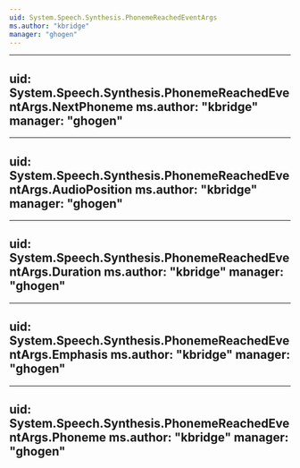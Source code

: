 ```yaml
---
uid: System.Speech.Synthesis.PhonemeReachedEventArgs
ms.author: "kbridge"
manager: "ghogen"
---
```


---
uid: System.Speech.Synthesis.PhonemeReachedEventArgs.NextPhoneme
ms.author: "kbridge"
manager: "ghogen"
---

---
uid: System.Speech.Synthesis.PhonemeReachedEventArgs.AudioPosition
ms.author: "kbridge"
manager: "ghogen"
---

---
uid: System.Speech.Synthesis.PhonemeReachedEventArgs.Duration
ms.author: "kbridge"
manager: "ghogen"
---

---
uid: System.Speech.Synthesis.PhonemeReachedEventArgs.Emphasis
ms.author: "kbridge"
manager: "ghogen"
---

---
uid: System.Speech.Synthesis.PhonemeReachedEventArgs.Phoneme
ms.author: "kbridge"
manager: "ghogen"
---
